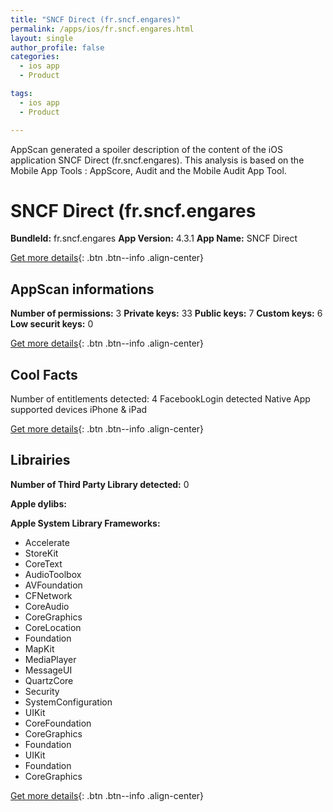 ```yaml
---
title: "SNCF Direct (fr.sncf.engares)"
permalink: /apps/ios/fr.sncf.engares.html
layout: single
author_profile: false
categories: 
  - ios app 
  - Product 

tags: 
  - ios app 
  - Product 

---
```

AppScan generated a spoiler description of the content of the iOS application SNCF Direct (fr.sncf.engares). This analysis is based on the Mobile App Tools : AppScore, Audit and the Mobile Audit App Tool.

# SNCF Direct (fr.sncf.engares

**BundleId:** fr.sncf.engares
**App Version:** 4.3.1
**App Name:** SNCF Direct


[Get more details](/pricing.html){: .btn .btn--info .align-center}  
  
## AppScan informations 

**Number of permissions:** 3
**Private keys:** 33
**Public keys:** 7
**Custom keys:** 6
**Low securit keys:** 0
  
[Get more details](/pricing.html){: .btn .btn--info .align-center}

## Cool Facts

Number of entitlements detected: 4
FacebookLogin detected
Native App
supported devices iPhone & iPad
  
[Get more details](/pricing.html){: .btn .btn--info .align-center}

## Librairies 
**Number of Third Party Library detected:** 0

**Apple dylibs:**


**Apple System Library Frameworks:**
- Accelerate
- StoreKit
- CoreText
- AudioToolbox
- AVFoundation
- CFNetwork
- CoreAudio
- CoreGraphics
- CoreLocation
- Foundation
- MapKit
- MediaPlayer
- MessageUI
- QuartzCore
- Security
- SystemConfiguration
- UIKit
- CoreFoundation
- CoreGraphics
- Foundation
- UIKit
- Foundation
- CoreGraphics


  
[Get more details](/pricing.html){: .btn .btn--info .align-center}

